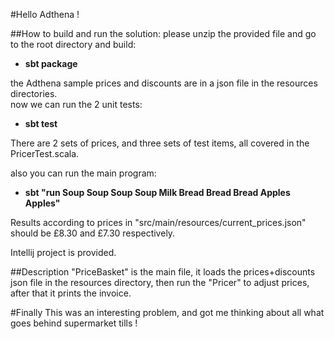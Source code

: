 #Hello Adthena !

##How to build and run the solution:
please unzip the provided file and go to the root directory and build:
+ **sbt package**

the Adthena sample prices and discounts are in a json file in the resources directories.  
now we can run the 2 unit tests:
+ **sbt test**

There are 2 sets of prices, and three sets of test items, all covered in the PricerTest.scala.

also you can run the main program:
+ **sbt "run Soup Soup Soup Soup Milk Bread Bread Bread Apples Apples"**

Results according to prices in "src/main/resources/current_prices.json" should be £8.30 and £7.30 respectively. 

Intellij project is provided.

##Description
"PriceBasket" is the main file, it loads the prices+discounts json file in the resources directory, then run the "Pricer" to adjust prices, after that it prints the invoice.


#Finally
  This was an interesting problem, and got me thinking about all what goes behind supermarket tills !